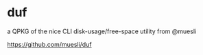 # duf
a QPKG of the nice CLI disk-usage/free-space utility from @muesli

https://github.com/muesli/duf

